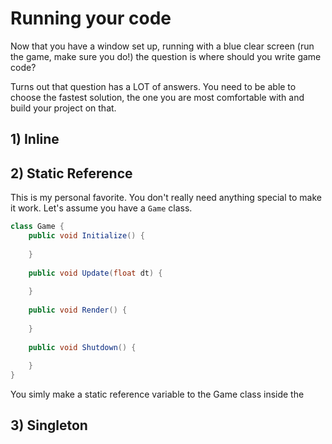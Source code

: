 # Running your code
Now that you have a window set up, running with a blue clear screen (run the game, make sure you do!) the question is where should you write game code?

Turns out that question has a LOT of answers. You need to be able to choose the fastest solution, the one you are most comfortable with and build your project on that.


## 1) Inline

## 2) Static Reference
This is my personal favorite. You don't really need anything special to make it work. Let's assume you have a ```Game``` class.

```cs
class Game {
    public void Initialize() {
    
    }
    
    public void Update(float dt) {
    
    }
    
    public void Render() {
    
    }
    
    public void Shutdown() {
    
    }
}
```

You simly make a static reference variable to the Game class inside the 

## 3) Singleton